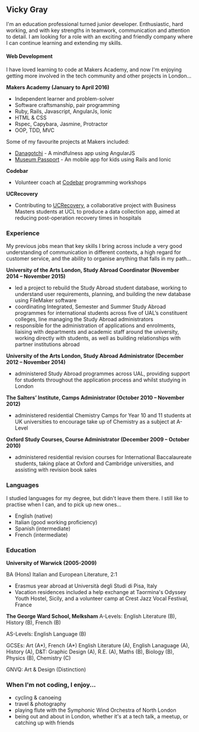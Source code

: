 ## Vicky Gray

I'm an education professional turned junior developer. Enthusiastic, hard working, and with key strengths in teamwork, communication and attention to detail. I am looking for a role with an exciting and friendly company where I can continue learning and extending my skills.

#### Web Development

I have loved learning to code at Makers Academy, and now I'm enjoying getting more involved in the tech community and other projects in London...

**Makers Academy (January to April 2016)**

- Independent learner and problem-solver
- Software craftsmanship, pair programming
- Ruby, Rails, Javascript, AngularJs, Ionic
- HTML & CSS
- Rspec, Capybara, Jasmine, Protractor 
- OOP, TDD, MVC

Some of my favourite projects at Makers included:

- [Danagotchi](https://github.com/vickymg/danagotchi "Danagotchi") - A mindfulness app using AngularJS
- [Museum Passport](https://github.com/vickymg/frontend_museum_passport "Museum Passport") - An mobile app for kids using Rails and Ionic

**Codebar**

- Volunteer coach at [Codebar](http://www.codebar.io/ "Codebar") programming workshops

**UCRecovery**

- Contributing to [UCRecovery](https://github.com/ezzye/ucrecovery "UCRecovery"), a collaborative project with Business Masters students at UCL to produce a data collection app, aimed at reducing post-operation recovery times in hospitals

### Experience

My previous jobs mean that key skills I bring across include a very good understanding of communication in different contexts, a high regard for customer service, and the ability to organise anything that falls in my path...

**University of the Arts London, Study Abroad Coordinator (November 2014 – November 2015)**
* led a project to rebuild the Study Abroad student database, working to understand user requirements, planning, and building the new database using FileMaker software
* coordinating Integrated, Semester and Summer Study Abroad programmes for international students across five of UAL’s constituent colleges, line managing the Study Abroad administrators
* responsible for the administration of applications and enrolments, liaising with departments and academic staff around the university, working directly with students, as well as building relationships with partner institutions abroad

**University of the Arts London, Study Abroad Administrator (December 2012 – November 2014)**
* administered Study Abroad programmes across UAL, providing support for students throughout the application process and whilst studying in London

**The Salters’ Institute, Camps Administrator (October 2010 – November 2012)**
* administered residential Chemistry Camps for Year 10 and 11 students at UK universities to encourage take up of Chemistry as a subject at A-Level

**Oxford Study Courses, Course Administrator (December 2009 – October 2010)**
* administered residential revision courses for International Baccalaureate students, taking place at Oxford and Cambridge universities, and assisting with revision book sales

### Languages

I studied languages for my degree, but didn't leave them there. I still like to practise when I can, and to pick up new ones...

* English (native)
* Italian (good working proficiency)
* Spanish (intermediate)
* French (intermediate)

### Education

**University of Warwick (2005-2009)**

BA (Hons) Italian and European Literature, 2:1
- Erasmus year abroad at Università degli Studi di Pisa, Italy
- Vacation residences included a help exchange at Taormina's Odyssey Youth Hostel, Sicily, and
  a volunteer camp at Crest Jazz Vocal Festival, France

**The George Ward School, Melksham**
A-Levels:   English Literature (B), History (B), French (B)

AS-Levels:  English Language (B)

GCSEs:      Art (A\*), French (A\*) English Literature (A), English Lanaguage (A), History (A), D&T: Graphic Design (A),
            R.E. (A), Maths (B), Biology (B), Physics (B), Chemistry (C)

GNVQ:       Art & Design (Distinction)

### When I'm not coding, I enjoy...

* cycling & canoeing
* travel & photography
* playing flute with the Symphonic Wind Orchestra of North London
* being out and about in London, whether it's at a tech talk, a meetup, or catching up with friends
